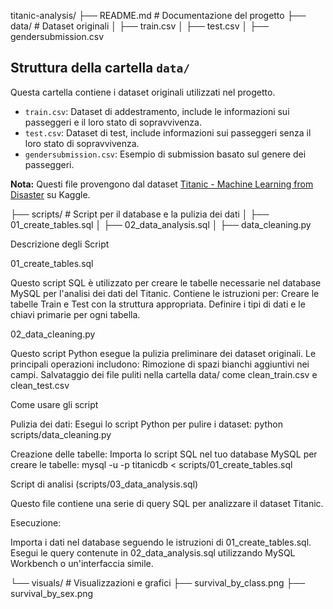 titanic-analysis/
├── README.md               # Documentazione del progetto
├── data/                   # Dataset originali
│   ├── train.csv
│   ├── test.csv
│   ├── gendersubmission.csv
## Struttura della cartella `data/`

Questa cartella contiene i dataset originali utilizzati nel progetto.

- `train.csv`: Dataset di addestramento, include le informazioni sui passeggeri e il loro stato di sopravvivenza.
- `test.csv`: Dataset di test, include informazioni sui passeggeri senza il loro stato di sopravvivenza.
- `gendersubmission.csv`: Esempio di submission basato sul genere dei passeggeri.

**Nota:** Questi file provengono dal dataset [Titanic - Machine Learning from Disaster](https://www.kaggle.com/c/titanic/overview) su Kaggle.

├── scripts/                # Script per il database e la pulizia dei dati
│   ├── 01_create_tables.sql
│   ├── 02_data_analysis.sql
│   ├── data_cleaning.py

Descrizione degli Script

01_create_tables.sql

Questo script SQL è utilizzato per creare le tabelle necessarie nel database MySQL per l'analisi dei dati del Titanic. Contiene le istruzioni per:
Creare le tabelle Train e Test con la struttura appropriata.
Definire i tipi di dati e le chiavi primarie per ogni tabella.

02_data_cleaning.py

Questo script Python esegue la pulizia preliminare dei dataset originali. Le principali operazioni includono:
Rimozione di spazi bianchi aggiuntivi nei campi.
Salvataggio dei file puliti nella cartella data/ come clean_train.csv e clean_test.csv

Come usare gli script

Pulizia dei dati:
Esegui lo script Python per pulire i dataset:
python scripts/data_cleaning.py

Creazione delle tabelle:
Importa lo script SQL nel tuo database MySQL per creare le tabelle:
mysql -u <username> -p titanicdb < scripts/01_create_tables.sql

Script di analisi (scripts/03_data_analysis.sql)

Questo file contiene una serie di query SQL per analizzare il dataset Titanic. 

Esecuzione:

Importa i dati nel database seguendo le istruzioni di 01_create_tables.sql.
Esegui le query contenute in 02_data_analysis.sql utilizzando MySQL Workbench o un'interfaccia simile.

└── visuals/                # Visualizzazioni e grafici
    ├── survival_by_class.png
    ├── survival_by_sex.png

